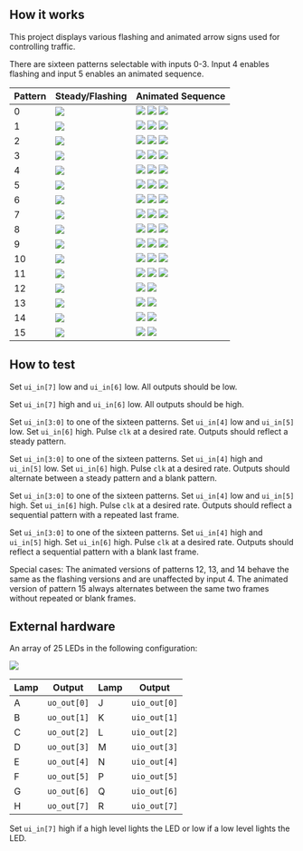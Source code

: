 ## How it works

This project displays various flashing and animated arrow signs used for controlling traffic.

There are sixteen patterns selectable with inputs 0-3. Input 4 enables flashing and input 5 enables an animated sequence.

| Pattern | Steady/Flashing | Animated Sequence                            |
| ------- | --------------- | -------------------------------------------- |
| 0       | ![](p20FD.svg)  | ![](p0060.svg) ![](p0078.svg) ![](p20FD.svg) |
| 1       | ![](p905F.svg)  | ![](p0003.svg) ![](p000F.svg) ![](p905F.svg) |
| 2       | ![](p20FD.svg)  | ![](p0060.svg) ![](p007C.svg) ![](p20FD.svg) |
| 3       | ![](p905F.svg)  | ![](p0003.svg) ![](p001F.svg) ![](p905F.svg) |
| 4       | ![](p20FD.svg)  | ![](p0070.svg) ![](p007C.svg) ![](p20FD.svg) |
| 5       | ![](p905F.svg)  | ![](p0007.svg) ![](p001F.svg) ![](p905F.svg) |
| 6       | ![](p20FD.svg)  | ![](p8870.svg) ![](p4274.svg) ![](p20FD.svg) |
| 7       | ![](p905F.svg)  | ![](p2107.svg) ![](p4417.svg) ![](p905F.svg) |
| 8       | ![](pEAFF.svg)  | ![](p8870.svg) ![](pCA7C.svg) ![](pEAFF.svg) |
| 9       | ![](pF57F.svg)  | ![](p2107.svg) ![](p651F.svg) ![](pF57F.svg) |
| 10      | ![](pEA95.svg)  | ![](p8810.svg) ![](pCA14.svg) ![](pEA95.svg) |
| 11      | ![](pF554.svg)  | ![](p2104.svg) ![](p6514.svg) ![](pF554.svg) |
| 12      | ![](pB0DD.svg)  | ![](pB0DD.svg) ![](p0000.svg)                |
| 13      | ![](pA000.svg)  | ![](pA000.svg) ![](p0000.svg)                |
| 14      | ![](p007F.svg)  | ![](p007F.svg) ![](p0000.svg)                |
| 15      | ![](pB9D5.svg)  | ![](p9850.svg) ![](p2185.svg)                |

## How to test

Set `ui_in[7]` low and `ui_in[6]` low. All outputs should be low.

Set `ui_in[7]` high and `ui_in[6]` low. All outputs should be high.

Set `ui_in[3:0]` to one of the sixteen patterns. Set `ui_in[4]` low and `ui_in[5]` low. Set `ui_in[6]` high. Pulse `clk` at a desired rate. Outputs should reflect a steady pattern.

Set `ui_in[3:0]` to one of the sixteen patterns. Set `ui_in[4]` high and `ui_in[5]` low. Set `ui_in[6]` high. Pulse `clk` at a desired rate. Outputs should alternate between a steady pattern and a blank pattern.

Set `ui_in[3:0]` to one of the sixteen patterns. Set `ui_in[4]` low and `ui_in[5]` high. Set `ui_in[6]` high. Pulse `clk` at a desired rate. Outputs should reflect a sequential pattern with a repeated last frame.

Set `ui_in[3:0]` to one of the sixteen patterns. Set `ui_in[4]` high and `ui_in[5]` high. Set `ui_in[6]` high. Pulse `clk` at a desired rate. Outputs should reflect a sequential pattern with a blank last frame.

Special cases: The animated versions of patterns 12, 13, and 14 behave the same as the flashing versions and are unaffected by input 4. The animated version of pattern 15 always alternates between the same two frames without repeated or blank frames.

## External hardware

An array of 25 LEDs in the following configuration:

![](arrowboard-rd.svg)

| Lamp | Output       | Lamp | Output       |
| ---- | ------------ | ---- | ------------ |
| A    | `uo_out[0]`  | J    | `uio_out[0]` |
| B    | `uo_out[1]`  | K    | `uio_out[1]` |
| C    | `uo_out[2]`  | L    | `uio_out[2]` |
| D    | `uo_out[3]`  | M    | `uio_out[3]` |
| E    | `uo_out[4]`  | N    | `uio_out[4]` |
| F    | `uo_out[5]`  | P    | `uio_out[5]` |
| G    | `uo_out[6]`  | Q    | `uio_out[6]` |
| H    | `uo_out[7]`  | R    | `uio_out[7]` |

Set `ui_in[7]` high if a high level lights the LED or low if a low level lights the LED.
